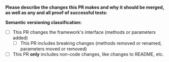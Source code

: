 **Please describe the changes this PR makes and why it should be merged, as well as any and all proof of successful tests:**

**Semantic versioning classification:**

- [ ] This PR changes the framework's interface (methods or parameters added)
  - [ ] This PR includes breaking changes (methods removed or renamed, parameters moved or removed)
- [ ] This PR **only** includes non-code changes, like changes to README, etc.
